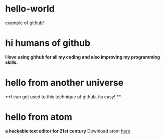 # hello-world
example of github!

# hi humans of github
**I love using github for all my coding and also improving my programming skills.**

# hello from another universe
**I can get used to this technique of github. its easy! **

# hello from atom
**a hackable text editor for 21st century**
Download atom [here](https://atom.io/)
